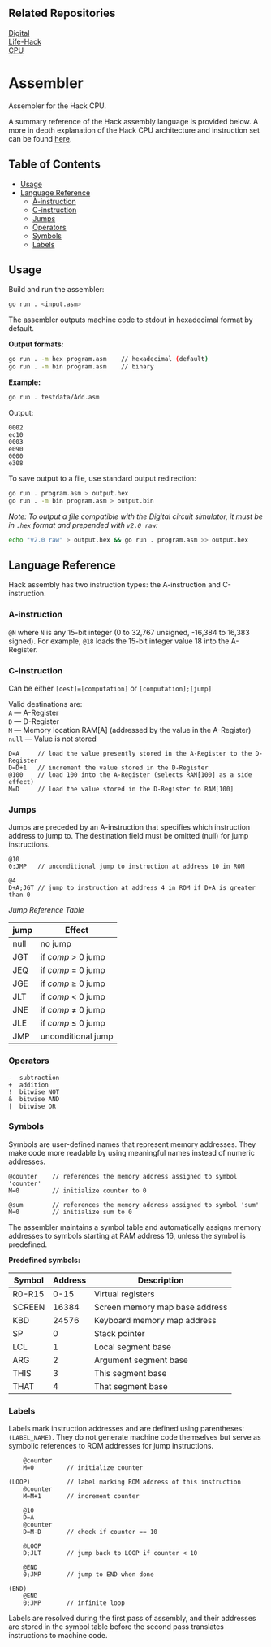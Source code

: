 ## Related Repositories

[Digital](https://github.com/rtfmtom/Digital)  
[Life-Hack](https://github.com/rtfmtom/Life-Hack)  
[CPU](https://github.com/rtfmtom/CPU)  


# Assembler

Assembler for the Hack CPU.

A summary reference of the Hack assembly language is provided below. A more in depth explanation of the Hack CPU architecture and instruction set can be found [here](https://github.com/rtfmtom/CPU/blob/main/README.md#cpu).

## Table of Contents

- [Usage](#usage)
- [Language Reference](#language-reference)
  - [A-instruction](#a-instruction)
  - [C-instruction](#c-instruction)
  - [Jumps](#jumps)
  - [Operators](#operators)
  - [Symbols](#symbols)
  - [Labels](#labels)

## Usage

Build and run the assembler:
```bash
go run . <input.asm>
```

The assembler outputs machine code to stdout in hexadecimal format by default.

**Output formats:**

```bash
go run . -m hex program.asm    // hexadecimal (default)
go run . -m bin program.asm    // binary
```

**Example:**

```bash
go run . testdata/Add.asm
```

Output:
```
0002
ec10
0003
e090
0000
e308
```

To save output to a file, use standard output redirection:
```bash
go run . program.asm > output.hex
go run . -m bin program.asm > output.bin
```

_Note: To output a file compatible with the Digital circuit simulator, it must be in
`.hex` format and prepended with `v2.0 raw`:_
```bash
echo "v2.0 raw" > output.hex && go run . program.asm >> output.hex
```

## Language Reference

Hack assembly has two instruction types: the A-instruction and C-instruction.

### A-instruction 

`@N` where `N` is any 15-bit integer (0 to 32,767 unsigned, -16,384 to 16,383 signed). For example, `@18` loads the 15-bit integer value 18 into the A-Register.

### C-instruction

Can be either `[dest]=[computation]` or `[computation];[jump]`

Valid destinations are:  
`A` — A-Register  
`D` — D-Register  
`M` — Memory location RAM[A] (addressed by the value in the A-Register)  
`null` — Value is not stored
```
D=A     // load the value presently stored in the A-Register to the D-Register
D=D+1   // increment the value stored in the D-Register
@100    // load 100 into the A-Register (selects RAM[100] as a side effect)
M=D     // load the value stored in the D-Register to RAM[100]
```

### Jumps

Jumps are preceded by an A-instruction that specifies which instruction address to jump to. The destination field must be omitted (null) for jump instructions.
```
@10
0;JMP   // unconditional jump to instruction at address 10 in ROM

@4
D+A;JGT // jump to instruction at address 4 in ROM if D+A is greater than 0
```

_Jump Reference Table_

| jump | Effect                      |
|------|-----------------------------|
| null | no jump                     |
| JGT  | if *comp* > 0 jump          |
| JEQ  | if *comp* = 0 jump          |
| JGE  | if *comp* ≥ 0 jump          |
| JLT  | if *comp* < 0 jump          |
| JNE  | if *comp* ≠ 0 jump          |
| JLE  | if *comp* ≤ 0 jump          |
| JMP  | unconditional jump          |

### Operators
```
-  subtraction
+  addition
!  bitwise NOT
&  bitwise AND
|  bitwise OR
```

### Symbols

Symbols are user-defined names that represent memory addresses. They make code more readable by using meaningful names instead of numeric addresses.
```
@counter    // references the memory address assigned to symbol 'counter'
M=0         // initialize counter to 0

@sum        // references the memory address assigned to symbol 'sum'
M=0         // initialize sum to 0
```

The assembler maintains a symbol table and automatically assigns memory addresses to symbols starting at RAM address 16, unless the symbol is predefined.

**Predefined symbols:**

| Symbol       | Address | Description                    |
|--------------|---------|--------------------------------|
| R0-R15       | 0-15    | Virtual registers              |
| SCREEN       | 16384   | Screen memory map base address |
| KBD          | 24576   | Keyboard memory map address    |
| SP           | 0       | Stack pointer                  |
| LCL          | 1       | Local segment base             |
| ARG          | 2       | Argument segment base          |
| THIS         | 3       | This segment base              |
| THAT         | 4       | That segment base              |

### Labels

Labels mark instruction addresses and are defined using parentheses: `(LABEL_NAME)`. They do not generate machine code themselves but serve as symbolic references to ROM addresses for jump instructions.
```
    @counter
    M=0         // initialize counter

(LOOP)          // label marking ROM address of this instruction
    @counter
    M=M+1       // increment counter
    
    @10
    D=A
    @counter
    D=M-D       // check if counter == 10
    
    @LOOP
    D;JLT       // jump back to LOOP if counter < 10
    
    @END
    0;JMP       // jump to END when done

(END)
    @END
    0;JMP       // infinite loop
```

Labels are resolved during the first pass of assembly, and their addresses are stored in the symbol table before the second pass translates instructions to machine code.


